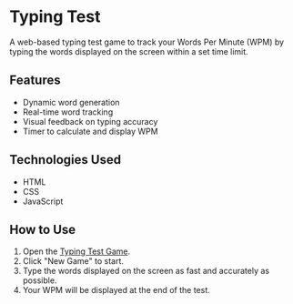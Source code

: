 # Typing Test

A web-based typing test game to track your Words Per Minute (WPM) by typing the words displayed on the screen within a set time limit.

## Features

- Dynamic word generation
- Real-time word tracking
- Visual feedback on typing accuracy
- Timer to calculate and display WPM

## Technologies Used

- HTML
- CSS
- JavaScript

## How to Use

1. Open the [Typing Test Game](https://ajith-bondili.github.io/TypingTest/).
2. Click "New Game" to start.
3. Type the words displayed on the screen as fast and accurately as possible.
4. Your WPM will be displayed at the end of the test.
